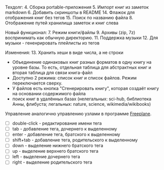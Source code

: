 Техдолг:
4. Сборка portable-приложения
5. Импорт книг из заметок markdown
6. Добавить скриншоты в README
14. Флажок для отображения книг без тегов
15. Поиск по названию файла
8. Отображение путей хранилища заметок и книг слева

Новый функционал:
7. Режим книги/файлы
9. Архивы (zip, 7z) воспринимать как обычную директорию.
11. Поддержка музыки
12. Для музыки - гененрировать плейлисты из тегов

Изменения:
13. Хранить хеши в виде числа, а не строки


- Объединение одинаковых книг разных форматов в одну книгу на уровне базы. То есть, отдельная таблица для абстрактных книг и вторая таблица для связи книга-файл
- Доступно 2 режима: список книг и список файлов. Режим переключается сверху.
- У файлов есть кнопка "Сгенерировать книгу", которая создаёт книгу на основании содержимого файла
- поиск книг в удалённых базах (нелегальных: sci-hub, библиотека Анны, флибуста; легальных: nature, science, wikimedia/wikibooks)


Управление аналогично управлению узлами в программе [Freeplane](https://github.com/freeplane/freeplane).

- [ ] double-click - редактирование имени тега
- [ ] tab - добавление тега, дочернего к выделенному
- [ ] enter - добавление тега, братского к выделенному
- [ ] shift+tab - добавление тега, родительского к выделенному
- [ ] down - выделение нижнего братского тега
- [ ] up - выделение верхнего братского тега
- [ ] left - выделение дочернего тега
- [ ] right - выделение родительского тега